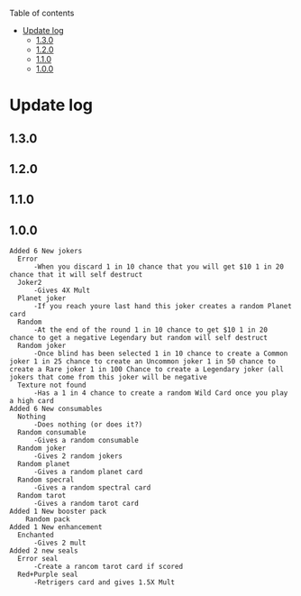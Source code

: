 Table of contents

- [Update log](#update-log)
  - [1.3.0](##1.3.0)
  - [1.2.0](#1.2.0)
  - [1.1.0](#1.1.0)
  - [1.0.0](#1.0.0)

# Update log

  ## 1.3.0
  
  ## 1.2.0
  
  ## 1.1.0
  
  ## 1.0.0
  
    Added 6 New jokers
      Error
          -When you discard 1 in 10 chance that you will get $10 1 in 20 chance that it will self destruct
      Joker2
          -Gives 4X Mult
      Planet joker
          -If you reach youre last hand this joker creates a random Planet card
      Random
          -At the end of the round 1 in 10 chance to get $10 1 in 20 chance to get a negative Legendary but random will self destruct
      Random joker
          -Once blind has been selected 1 in 10 chance to create a Common joker 1 in 25 chance to create an Uncommon joker 1 in 50 chance to create a Rare joker 1 in 100 Chance to create a Legendary joker (all jokers that come from this joker will be negative
      Texture not found
          -Has a 1 in 4 chance to create a random Wild Card once you play a high card
    Added 6 New consumables
      Nothing
          -Does nothing (or does it?)
      Random consumable
          -Gives a random consumable
      Random joker
          -Gives 2 random jokers
      Random planet
          -Gives a random planet card
      Random specral
          -Gives a random spectral card
      Random tarot
          -Gives a random tarot card
    Added 1 New booster pack
        Random pack
    Added 1 New enhancement
      Enchanted
          -Gives 2 mult
    Added 2 new seals
      Error seal
          -Create a rancom tarot card if scored
      Red+Purple seal
          -Retrigers card and gives 1.5X Mult
